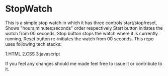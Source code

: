 # StopWatch
This is a simple stop watch in which it has three controls start/stop/reset, Shows "hours:minutes:seconds" order respectively
Start button initiates the watch from 00 seconds,
Stop button stops the watch where it is currently running,
Reset button re-initiates the watch from 00 seconds.
This repo uses following tech stacks:


1.HTML
2.CSS
3.javascript

If you feel any changes should me made feel free to issue it or contribute to it.
